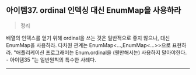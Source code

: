  
 ## 아이템37. ordinal 인덱싱 대신 EnumMap을 사용하라
 
 >정리
   
   배열의 인덱스를 얻기 위해 ordinal을 쓰는 것은 일반적으로 좋지 않으나, 대신 EnumMap을 사용하라.
   다차원 관계는 EnumMap<...,EnumMap<...>>으로 표현하라. 
   "애플리케이션 프로그래머는 Enum.ordinal을 (웬만해서는) 사용하지 말아야한다. - 아이템35 "는 일반원칙의 특수한 사례다. 
  

----------------------------------------------------------------------------------------------------------------------------

